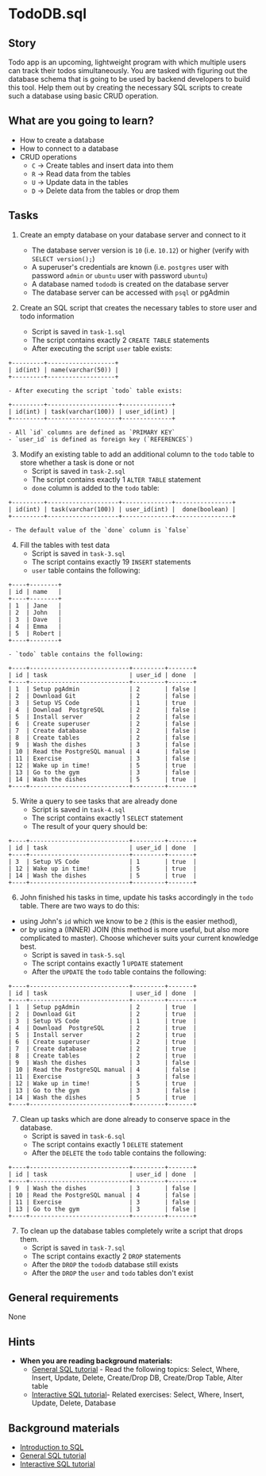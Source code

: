 # TodoDB.sql

## Story

Todo app is an upcoming, lightweight program with which multiple users can track their todos simultaneously.
You are tasked with figuring out the database schema that is going to be used by backend developers to build this tool.
Help them out by creating the necessary SQL scripts to create such a database using basic CRUD operation.

## What are you going to learn?

- How to create a database
- How to connect to a database
- CRUD operations
  - `C` -> Create tables and insert data into them
  - `R` -> Read data from the tables
  - `U` -> Update data in the tables
  - `D` -> Delete data from the tables or drop them

## Tasks
   

1. Create an empty database on your database server and connect to it
    - The database server version is `10` (i.e. `10.12`) or higher (verify with `SELECT version();`)
    - A superuser's credentials are known (i.e. `postgres` user with password `admin` or `ubuntu` user with password `ubuntu`)
    - A database named `tododb` is created on the database server
    - The database server can be accessed with `psql` or pgAdmin

2. Create an SQL script that creates the necessary tables to store user and todo information
    - Script is saved in `task-1.sql`
    - The script contains exactly 2 `CREATE TABLE` statements
    - After executing the script `user` table exists:
```
+---------+-------------------+
| id(int) | name(varchar(50)) |
+---------+-------------------+
```
    - After executing the script `todo` table exists:
```
+---------+--------------------+--------------+
| id(int) | task(varchar(100)) | user_id(int) |
+---------+--------------------+--------------+
```
    - All `id` columns are defined as `PRIMARY KEY`
    - `user_id` is defined as foreign key (`REFERENCES`)

3. Modify an existing table to add an additional column to the `todo` table to store whether a task is done or not
    - Script is saved in `task-2.sql`
    - The script contains exactly 1 `ALTER TABLE` statement
    - `done` column is added to the `todo` table:
```
+---------+--------------------+--------------+----------------+
| id(int) | task(varchar(100)) | user_id(int) |  done(boolean) |
+---------+--------------------+--------------+----------------+
```
    - The default value of the `done` column is `false`

4. Fill the tables with test data
    - Script is saved in `task-3.sql`
    - The script contains exactly 19 `INSERT` statements
    - `user` table contains the following:
```
+----+--------+
| id | name   |
+----+--------+
| 1  | Jane   |
| 2  | John   |
| 3  | Dave   |
| 4  | Emma   |
| 5  | Robert |
+----+--------+
```
    - `todo` table contains the following:
```
+----+----------------------------+---------+-------+
| id | task                       | user_id | done  |
+----+----------------------------+---------+-------+
| 1  | Setup pgAdmin              | 2       | false |
| 2  | Download Git               | 2       | false |
| 3  | Setup VS Code              | 1       | true  |
| 4  | Download  PostgreSQL       | 2       | false |
| 5  | Install server             | 2       | false |
| 6  | Create superuser           | 2       | false |
| 7  | Create database            | 2       | false |
| 8  | Create tables              | 2       | false |
| 9  | Wash the dishes            | 3       | false |
| 10 | Read the PostgreSQL manual | 4       | false |
| 11 | Exercise                   | 3       | false |
| 12 | Wake up in time!           | 5       | true  |
| 13 | Go to the gym              | 3       | false |
| 14 | Wash the dishes            | 5       | true  |
+----+----------------------------+---------+-------+
```

5. Write a query to see tasks that are already done
    - Script is saved in `task-4.sql`
    - The script contains exactly 1 `SELECT` statement
    - The result of your query should be:
```
+----+----------------------------+---------+-------+
| id | task                       | user_id | done  |
+----+----------------------------+---------+-------+
| 3  | Setup VS Code              | 1       | true  |
| 12 | Wake up in time!           | 5       | true  |
| 14 | Wash the dishes            | 5       | true  |
+----+----------------------------+---------+-------+
```

6. John finished his tasks in time, update his tasks accordingly in the `todo` table. There are two ways to do this:
  - using John's `id` which we know to be `2` (this is the easier method),
  - or by using a (INNER) JOIN (this method is more useful, but also more complicated to master).
Choose whichever suits your current knowledge best.
    - Script is saved in `task-5.sql`
    - The script contains exactly 1 `UPDATE` statement
    - After the `UPDATE` the `todo` table contains the following:
```
+----+----------------------------+---------+-------+
| id | task                       | user_id | done  |
+----+----------------------------+---------+-------+
| 1  | Setup pgAdmin              | 2       | true  |
| 2  | Download Git               | 2       | true  |
| 3  | Setup VS Code              | 1       | true  |
| 4  | Download  PostgreSQL       | 2       | true  |
| 5  | Install server             | 2       | true  |
| 6  | Create superuser           | 2       | true  |
| 7  | Create database            | 2       | true  |
| 8  | Create tables              | 2       | true  |
| 9  | Wash the dishes            | 3       | false |
| 10 | Read the PostgreSQL manual | 4       | false |
| 11 | Exercise                   | 3       | false |
| 12 | Wake up in time!           | 5       | true  |
| 13 | Go to the gym              | 3       | false |
| 14 | Wash the dishes            | 5       | true  |
+----+----------------------------+---------+-------+
```

7. Clean up tasks which are done already to conserve space in the database.
    - Script is saved in `task-6.sql`
    - The script contains exactly 1 `DELETE` statement
    - After the `DELETE` the `todo` table contains the following:
```
+----+----------------------------+---------+-------+
| id | task                       | user_id | done  |
+----+----------------------------+---------+-------+
| 9  | Wash the dishes            | 3       | false |
| 10 | Read the PostgreSQL manual | 4       | false |
| 11 | Exercise                   | 3       | false |
| 13 | Go to the gym              | 3       | false |
+----+----------------------------+---------+-------+
```

7. To clean up the database tables completely write a script that drops them.
    - Script is saved in `task-7.sql`
    - The script contains exactly 2 `DROP` statements
    - After the `DROP` the `tododb` database still exists
    - After the `DROP` the `user` and `todo` tables don't exist

## General requirements

None

## Hints

- **When you are reading background materials:**
  - [General SQL tutorial](https://w3schools.com/sql/default.asp) - Read the following topics: Select, Where, Insert, Update, Delete, Create/Drop DB, Create/Drop Table, Alter table
  - [Interactive SQL tutorial](https://www.w3schools.com/sql/exercise.asp)- Related exercises: Select, Where, Insert, Update, Delete, Database

## Background materials

- <i class="far fa-exclamation"></i> [Introduction to SQL](project/curriculum/materials/tutorials/introduction-to-sql.md)
- <i class="far fa-book-open"></i> [General SQL tutorial](https://w3schools.com/sql/default.asp)
- <i class="far fa-book-open"></i>[Interactive SQL tutorial](https://www.w3schools.com/sql/exercise.asp)
